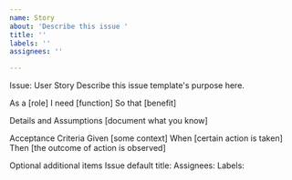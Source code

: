 ```yaml
---
name: Story
about: 'Describe this issue '
title: ''
labels: ''
assignees: ''

---
```


Issue: User Story 
Describe this issue template's purpose here.

As a [role]
I need [function]
So that [benefit]

Details and Assumptions
[document what you know]

Acceptance Criteria
Given [some context]
When [certain action is taken]
Then [the outcome of action is observed]

Optional additional items
Issue default title:
Assignees:
Labels:
